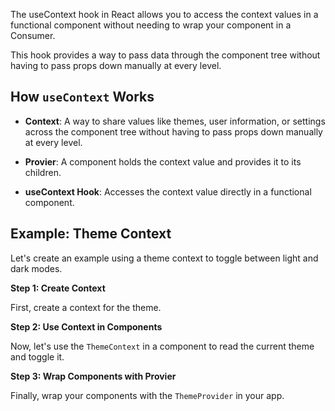 The useContext hook in React allows you to access the context values in a functional component without needing to wrap your component in a Consumer. 

This hook provides a way to pass data through the component tree without having to pass props down manually at every level.

## How `useContext` Works

- **Context**: A way to share values like themes, user information, or settings across the component tree without having to pass props down manually at every level.

- **Provier**: A component holds the context value and provides it to its children.

- **useContext Hook**: Accesses the context value directly in a functional component.

## Example: Theme Context

Let's create an example using a theme context to toggle between light and dark modes.

**Step 1: Create Context**

First, create a context for the theme.

**Step 2: Use Context in Components**

Now, let's use the `ThemeContext` in a component to read the current theme and toggle it.

**Step 3: Wrap Components with Provier**

Finally, wrap your components with the `ThemeProvider` in your app.
